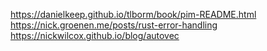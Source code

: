 

https://danielkeep.github.io/tlborm/book/pim-README.html  
https://nick.groenen.me/posts/rust-error-handling  
https://nickwilcox.github.io/blog/autovec  